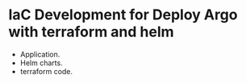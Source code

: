 # IaC Development for Deploy Argo with terraform and helm
- Application.
- Helm charts.
- terraform code.